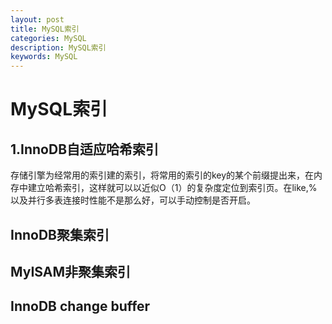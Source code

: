 ```yaml
---
layout: post
title: MySQL索引
categories: MySQL
description: MySQL索引
keywords: MySQL
---
```


# MySQL索引

## 1.InnoDB自适应哈希索引

存储引擎为经常用的索引建的索引，将常用的索引的key的某个前缀提出来，在内存中建立哈希索引，这样就可以以近似O（1）的复杂度定位到索引页。在like,%以及并行多表连接时性能不是那么好，可以手动控制是否开启。

## InnoDB聚集索引

## MyISAM非聚集索引

## InnoDB change buffer